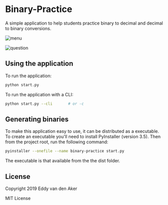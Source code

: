 # Binary-Practice
A simple application to help students practice binary to decimal and decimal to binary conversions.

![menu](https://media.githubusercontent.com/media/eddyvdaker/Binary-Practice/master/docs/screenshots/menu-screenshot.png)

![question](https://media.githubusercontent.com/media/eddyvdaker/Binary-Practice/master/docs/screenshots/question-screenshot.png)

## Using the application
To run the application:
```bash
python start.py
```

To run the application with a CLI:
```bash
python start.py --cli       # or -c
```

## Generating binaries
To make this application easy to use, it can be distributed as a executable. To create an executable you'll need to install PyInstaller (version 3.5). Then from the project root, run the following command:
```bash
pyinstaller --onefile --name binary-practice start.py
```

The executable is that available from the the dist folder.

## License
Copyright 2019 Eddy van den Aker

MIT License
